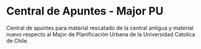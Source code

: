 # Central de Apuntes - Major PU
Central de apuntes para material rescatado de la central antigua y material nuevo respecto al Major de Planificación Urbana de la Universidad Catolica de Chile.
